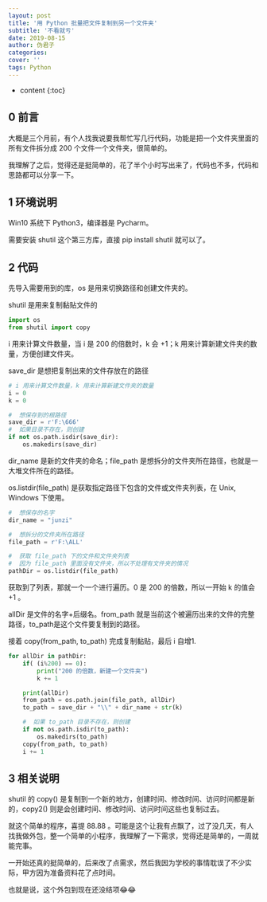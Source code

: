 ```yaml
---
layout: post
title: '用 Python 批量把文件复制到另一个文件夹'
subtitle: '不看就亏'
date: 2019-08-15
author: 伪君子
categories:
cover: ''
tags: Python
---
```


* content
{:toc}
## 0 前言
大概是三个月前，有个人找我说要我帮忙写几行代码，功能是把一个文件夹里面的所有文件拆分成 200 个文件一个文件夹，很简单的。

我理解了之后，觉得还是挺简单的，花了半个小时写出来了，代码也不多，代码和思路都可以分享一下。
## 1 环境说明
Win10 系统下 Python3，编译器是 Pycharm。

需要安装 shutil 这个第三方库，直接 pip install shutil 就可以了。

## 2 代码
先导入需要用到的库，os 是用来切换路径和创建文件夹的。

shutil 是用来复制黏贴文件的
```Python
import os
from shutil import copy
```
i 用来计算文件数量，当 i 是 200 的倍数时，k 会 +1；k 用来计算新建文件夹的数量，方便创建文件夹。

save_dir 是想把复制出来的文件存放在的路径
```Python
# i 用来计算文件数量，k 用来计算新建文件夹的数量
i = 0
k = 0

#  想保存到的根路径
save_dir = r'F:\666'
#  如果目录不存在，则创建
if not os.path.isdir(save_dir):
    os.makedirs(save_dir)
```
dir_name 是新的文件夹的命名；file_path 是想拆分的文件夹所在路径，也就是一大堆文件所在的路径。

os.listdir(file_path) 是获取指定路径下包含的文件或文件夹列表，在 Unix, Windows 下使用。
```Python
#  想保存的名字
dir_name = "junzi"

#  想拆分的文件夹所在路径
file_path = r'F:\ALL'

#  获取 file_path 下的文件和文件夹列表
#  因为 file_path 里面没有文件夹，所以不处理有文件夹的情况
pathDir = os.listdir(file_path)
```

获取到了列表，那就一个一个进行遍历。0 是 200 的倍数，所以一开始 k 的值会 +1 。

allDir 是文件的名字+后缀名。from_path 就是当前这个被遍历出来的文件的完整路径，to_path是这个文件要复制到的路径。

接着 copy(from_path, to_path) 完成复制黏贴，最后 i 自增1.
```python
for allDir in pathDir:
    if( (i%200) == 0):
        print("200 的倍数，新建一个文件夹")
        k += 1

    print(allDir)
    from_path = os.path.join(file_path, allDir)
    to_path = save_dir + "\\" + dir_name + str(k)

    #  如果 to_path 目录不存在，则创建
    if not os.path.isdir(to_path):
        os.makedirs(to_path)
    copy(from_path, to_path)
    i += 1
```

## 3 相关说明
shutil 的 copy() 是复制到一个新的地方，创建时间、修改时间、访问时间都是新的，copy2() 则是会创建时间、修改时间、访问时间这些也复制过去。

就这个简单的程序，喜提 88.88 。可能是这个让我有点飘了，过了没几天，有人找我做外包，整一个简单的小程序，我理解了一下需求，觉得还是简单的，一周就能完事。

一开始还真的挺简单的，后来改了点需求，然后我因为学校的事情耽误了不少实际，甲方因为准备资料花了点时间。

也就是说，这个外包到现在还没结项😂😂
